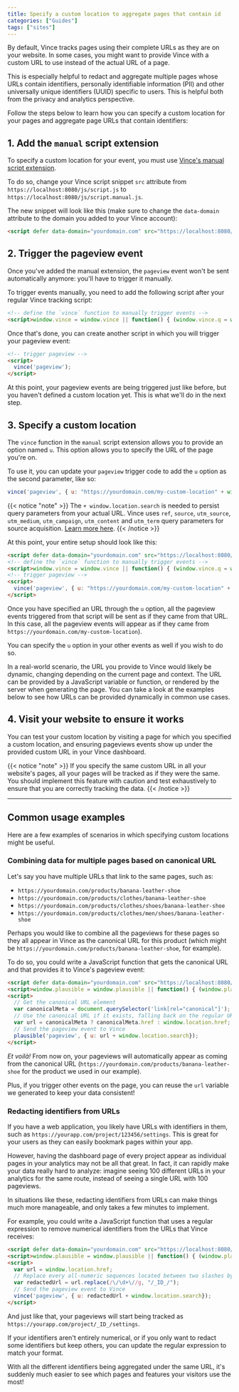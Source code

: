 ```yaml
---
title: Specify a custom location to aggregate pages that contain id
categories: ["Guides"]
tags: ["sites"]
---
```


<!--more-->


By default, Vince tracks pages using their complete URLs as they are on your website. In some cases, you might want to provide Vince with a custom URL to use instead of the actual URL of a page. 

This is especially helpful to redact and aggregate multiple pages whose URLs contain identifiers, personally identifiable information (PII) and other universally unique identifiers (UUID) specific to users. This is helpful both from the privacy and analytics perspective.

Follow the steps below to learn how you can specify a custom location for your pages and aggregate page URLs that contain identifiers:

## 1. Add the `manual` script extension
To specify a custom location for your event, you must use [Vince's manual script extension](/blog/website-script-extensions#scriptmanualjs). 

To do so, change your Vince script snippet `src` attribute from `https://localhost:8080/js/script.js` to `https://localhost:8080/js/script.manual.js`.

The new snippet will look like this (make sure to change the `data-domain` attribute to the domain you added to your Vince account):

```html
<script defer data-domain="yourdomain.com" src="https://localhost:8080/js/script.manual.js"></script>
```


## 2. Trigger the pageview event

Once you've added the manual extension, the `pageview` event won't be sent automatically anymore: you'll have to trigger it manually.

To trigger events manually, you need to add the following script after your regular Vince tracking script:

```html
<!-- define the `vince` function to manually trigger events -->
<script>window.vince = window.vince || function() { (window.vince.q = window.vince.q || []).push(arguments) }</script>
```

Once that's done, you can create another script in which you will trigger your pageview event:

```html
<!-- trigger pageview -->
<script>
  vince('pageview');
</script>
```

At this point, your pageview events are being triggered just like before, but you haven't defined a custom location yet. 
This is what we'll do in the next step.

## 3. Specify a custom location
The `vince` function in the `manual` script extension allows you to provide an option named `u`. 
This option allows you to specify the URL of the page you're on.

To use it, you can update your `pageview` trigger code to add the `u` option as the second parameter, like so:

```js
vince('pageview', { u: "https://yourdomain.com/my-custom-location" + window.location.search });
```
{{< notice "note" >}}
The `+ window.location.search` is needed to persist query parameters from your actual URL. Vince uses `ref`, `source`, `utm_source`, `utm_medium`, `utm_campaign`, `utm_content` and `utm_term` query parameters for source acquisition. [Learn more here](/blog/website-manual-link-tagging).
{{< /notice >}}

At this point, your entire setup should look like this:

```html
<script defer data-domain="yourdomain.com" src="https://localhost:8080/js/script.manual.js"></script>
<!-- define the `vince` function to manually trigger events -->
<script>window.vince = window.vince || function() { (window.vince.q = window.vince.q || []).push(arguments) }</script>
<!-- trigger pageview -->
<script>
  vince('pageview', { u: "https://yourdomain.com/my-custom-location" + window.location.search});
</script>
```

Once you have specified an URL through the `u` option, all the pageview events triggered from that script will be sent as if they came from that URL. In this case, all the pageview events will appear as if they came from `https://yourdomain.com/my-custom-location`).

You can specify the `u` option in your other events as well if you wish to do so. 

In a real-world scenario, the URL you provide to Vince would likely be dynamic, changing depending on the current page and context. The URL can be provided by a JavaScript variable or function, or rendered by the server when generating the page. You can take a look at the examples below to see how URLs can be provided dynamically in common use cases.

## 4. Visit your website to ensure it works

You can test your custom location by visiting a page for which you specified a custom location, and ensuring pageviews events show up under the provided custom URL in your Vince dashboard.

{{< notice "note" >}}
If you specify the same custom URL in all your website's pages, all your pages will be tracked as if they were the same. You should implement this feature with caution and test exhaustively to ensure that you are correctly tracking the data.
{{< /notice >}}

---

## Common usage examples

Here are a few examples of scenarios in which specifying custom locations might be useful.
### Combining data for multiple pages based on canonical URL

Let's say you have multiple URLs that link to the same pages, such as:

- `https://yourdomain.com/products/banana-leather-shoe`
- `https://yourdomain.com/products/clothes/banana-leather-shoe`
- `https://yourdomain.com/products/clothes/shoes/banana-leather-shoe`
- `https://yourdomain.com/products/clothes/men/shoes/banana-leather-shoe`

Perhaps you would like to combine all the pageviews for these pages so they all appear in Vince as the canonical URL for this product (which might be `https://yourdomain.com/products/banana-leather-shoe`, for example).

To do so, you could write a JavaScript function that gets the canonical URL and that provides it to Vince's pageview event:

```html
<script defer data-domain="yourdomain.com" src="https://localhost:8080/js/script.manual.js"></script>
<script>window.plausible = window.plausible || function() { (window.plausible.q = window.plausible.q || []).push(arguments) }</script>
<script>
  // Get the canonical URL element
  var canonicalMeta = document.querySelector('link[rel="canonical"]');
  // Use the canonical URL if it exists, falling back on the regular URL when it doesn't.
  var url = canonicalMeta ? canonicalMeta.href : window.location.href;
  // Send the pageview event to Vince
  plausible('pageview', { u: url + window.location.search});
</script>
```

_Et voilà!_ From now on, your pageviews will automatically appear as coming from the canonical URL (`https://yourdomain.com/products/banana-leather-shoe` for the product we used in our example).

Plus, if you trigger other events on the page, you can reuse the `url` variable we generated to keep your data consistent!

### Redacting identifiers from URLs

If you have a web application, you likely have URLs with identifiers in them, such as `https://yourapp.com/project/123456/settings`. This is great for your users as they can easily bookmark pages within your app. 

However, having the dashboard page of every project appear as individual pages in your analytics may not be all that great. In fact, it can rapidly make your data really hard to analyze: imagine seeing 100 different URLs in your analytics for the same route, instead of seeing a single URL with 100 pageviews.

In situations like these, redacting identifiers from URLs can make things much more manageable, and only takes a few minutes to implement.

For example, you could write a JavaScript function that uses a regular expression to remove numerical identifiers from the URLs that Vince receives:

```html
<script defer data-domain="yourdomain.com" src="https://localhost:8080/js/script.manual.js"></script>
<script>window.plausible = window.plausible || function() { (window.plausible.q = window.plausible.q || []).push(arguments) }</script>
<script>
  var url = window.location.href;
  // Replace every all-numeric sequences located between two slashes by "_ID_"
  var redactedUrl = url.replace(/\/\d+\//g, "/_ID_/");
  // Send the pageview event to Vince
  vince('pageview', { u: redactedUrl + window.location.search});
</script>
```

And just like that, your pageviews will start being tracked as `https://yourapp.com/project/_ID_/settings`. 

If your identifiers aren't entirely numerical, or if you only want to redact some identifiers but keep others, you can update the regular expression to match your format.

With all the different identifiers being aggregated under the same URL, it's suddenly much easier to see which pages and features your visitors use the most!